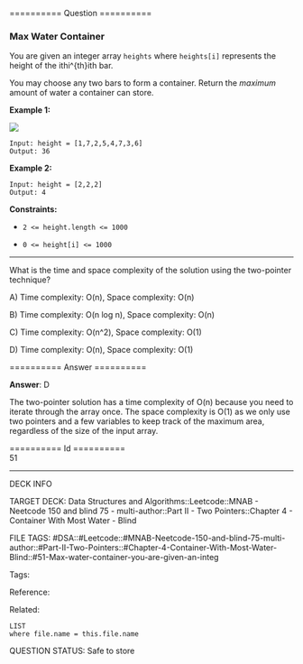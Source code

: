 ========== Question ==========  

### Max Water Container

You are given an integer array `heights` where `heights[i]` represents the height of the ithi^{th}ith bar.

You may choose any two bars to form a container. Return the _maximum_ amount of water a container can store.

**Example 1:**

![](https://imagedelivery.net/CLfkmk9Wzy8_9HRyug4EVA/77f004c6-e773-4e63-7b99-a2309303c700/public)

```
Input: height = [1,7,2,5,4,7,3,6]
Output: 36
```

**Example 2:**

```
Input: height = [2,2,2]
Output: 4
```

**Constraints:**

-   `2 <= height.length <= 1000`

-   `0 <= height[i] <= 1000`

---

What is the time and space complexity of the solution using the two-pointer technique?

A) Time complexity: O(n), Space complexity: O(n)

B) Time complexity: O(n log n), Space complexity: O(n)

C) Time complexity: O(n^2), Space complexity: O(1)

D) Time complexity: O(n), Space complexity: O(1)  

========== Answer ==========  

**Answer**: D

The two-pointer solution has a time complexity of O(n) because you need to iterate through the array once. The space complexity is O(1) as we only use two pointers and a few variables to keep track of the maximum area, regardless of the size of the input array.

========== Id ==========  
51

---

DECK INFO

TARGET DECK: Data Structures and Algorithms::Leetcode::MNAB - Neetcode 150 and blind 75 - multi-author::Part II - Two Pointers::Chapter 4 - Container With Most Water - Blind

FILE TAGS: #DSA::#Leetcode::#MNAB-Neetcode-150-and-blind-75-multi-author::#Part-II-Two-Pointers::#Chapter-4-Container-With-Most-Water-Blind::#51-Max-water-container-you-are-given-an-integ

Tags:

Reference:

Related:

```dataview
LIST
where file.name = this.file.name
```
QUESTION STATUS: Safe to store
